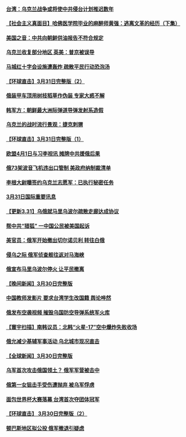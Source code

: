 #### [台湾：乌克兰战争或将使中共侵台计划推迟数年](../pages/prog202/a103388653.md) 
#### [【社会主义真面目】哈佛医学院毕业的麻醉师黄强：逃离文革的经历（下集）](../pages/prog202/a103388624.md) 
#### [美国之音：中共向朝鲜供油报告不符合规定](../pages/prog202/a103388614.md) 
#### [乌克兰收复部分地区 英美：普京被误导](../pages/prog202/a103388621.md) 
#### [马城红十字会设施遭轰炸 疏散平民行动恐泡汤](../pages/prog202/a103388596.md) 
#### [【环球直击】3月31日完整版（2）](../pages/prog202/a103388560.md) 
#### [俄装甲车顶用树枝稻草作伪装 专家大惑不解](../pages/prog202/a103388329.md) 
#### [韩军方：朝鲜最大洲际弹道导弹发射系造假](../pages/prog202/a103388319.md) 
#### [乌克兰的战时流行景观：捷克刺猬](../pages/prog202/a103388302.md) 
#### [【环球直击】3月31日完整版（1）](../pages/prog202/a103388305.md) 
#### [欧盟4月1日与习李视讯 摊牌中共援俄后果](../pages/prog202/a103388227.md) 
#### [俄73架波音飞机违出口管制 美政府纳制裁清单](../pages/prog202/a103388253.md) 
#### [李根大尉曝签约乌克兰志愿军：已执行秘密任务](../pages/prog202/a103388247.md) 
#### [3月31日国际重要讯息](../pages/prog202/a103388213.md) 
#### [【更新3.31】乌俄就马里乌波尔疏散走廊达成协议](../pages/prog202/a103388200.md) 
#### [帮中共“猎狐” 一中国公民被美国起诉](../pages/prog202/a103388185.md) 
#### [美官员：俄军开始撤出切尔诺贝利 转往白俄](../pages/prog202/a103388175.md) 
#### [侵乌之际 俄军侦查舰往返对马海峡](../pages/prog202/a103388133.md) 
#### [俄宣布马里乌波尔停火 让平民撤离](../pages/prog202/a103388095.md) 
#### [【晚间新闻】3月30日完整版](../pages/prog202/a103387997.md) 
#### [中国教师发影片 要求台湾学生改国籍 舆论哗然](../pages/prog202/a103388017.md) 
#### [俄发布空袭视频 摧毁乌国防空导弹系统军火库](../pages/prog202/a103388012.md) 
#### [【寰宇扫描】南韩议员：北韩“火星-17”空中爆炸失败收场](../pages/prog202/a103388020.md) 
#### [俄允减少基辅军事活动 乌北城市现况直击](../pages/prog202/a103388024.md) 
#### [【全球新闻】3月30日完整版](../pages/prog202/a103387855.md) 
#### [乌军首次攻击俄国领土？ 俄军军营被击中](../pages/prog202/a103387907.md) 
#### [俄第一女狙击手受伤遭抛弃 被乌军俘虏](../pages/prog202/a103387910.md) 
#### [面包世界杯大赛落幕 台湾首次夺团体冠军](../pages/prog202/a103387826.md) 
#### [【环球直击】 3月30日完整版（2）](../pages/prog202/a103387651.md) 
#### [顿巴斯地区拟公投 俄军撤退引疑虑](../pages/prog202/a103387721.md) 
